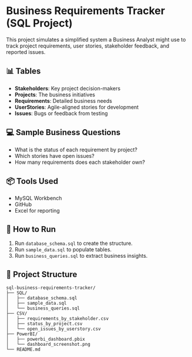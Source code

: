 # Business Requirements Tracker (SQL Project)

This project simulates a simplified system a Business Analyst might use to track project requirements, user stories, stakeholder feedback, and reported issues.

## 📊 Tables
- **Stakeholders**: Key project decision-makers
- **Projects**: The business initiatives
- **Requirements**: Detailed business needs
- **UserStories**: Agile-aligned stories for development
- **Issues**: Bugs or feedback from testing

## 💻 Sample Business Questions
- What is the status of each requirement by project?
- Which stories have open issues?
- How many requirements does each stakeholder own?

## 📦 Tools Used
- MySQL Workbench
- GitHub
- Excel for reporting

## 📁 How to Run
1. Run `database_schema.sql` to create the structure.
2. Run `sample_data.sql` to populate tables.
3. Run `business_queries.sql` to extract business insights.

## 📁 Project Structure

```
sql-business-requirements-tracker/
├── SQL/
│   ├── database_schema.sql
│   ├── sample_data.sql
│   └── business_queries.sql
├── CSV/
│   ├── requirements_by_stakeholder.csv
│   ├── status_by_project.csv
│   └── open_issues_by_userstory.csv
├── PowerBI/
│   ├── powerbi_dashboard.pbix
│   └── dashboard_screenshot.png
└── README.md
```
